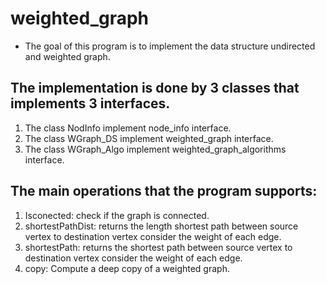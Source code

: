 # weighted_graph
* The goal of this program is to implement the data structure undirected and weighted graph.
## The implementation is done by 3 classes that implements 3 interfaces.
1. The class NodInfo implement node_info interface.
2. The class WGraph_DS implement weighted_graph interface.
3. The class WGraph_Algo implement weighted_graph_algorithms interface.

## The main operations that the program supports:
1. Isconected: check if the graph is connected.
2. shortestPathDist: returns the length shortest path between source vertex to destination vertex consider the weight of each edge.
3. shortestPath: returns the shortest path between source vertex to destination vertex consider the weight of each edge.
4. copy: Compute a deep copy of a weighted graph.



